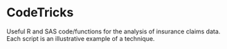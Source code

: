 # CodeTricks
Useful R and SAS code/functions for the analysis of insurance claims data. Each script is an illustrative example of a technique.
